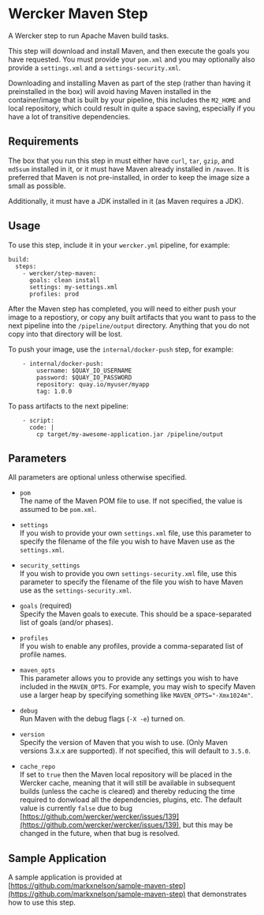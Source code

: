 # Wercker Maven Step
A Wercker step to run Apache Maven build tasks.

This step will download and install Maven, and then execute the goals you have requested.  You must provide your `pom.xml` and you may optionally also provide a `settings.xml` and a `settings-security.xml`.

Downloading and installing Maven as part of the step (rather than having it preinstalled in the box) will avoid having Maven installed in the container/image that is built by your pipeline, this includes the `M2_HOME` and local repository, which could result in quite a space saving, especially if you have a lot of transitive dependencies.
 

## Requirements

The box that you run this step in must either have `curl`, `tar`, `gzip`, and `md5sum` installed in it, or it must have Maven already installed in `/maven`.  It is preferred that Maven is not pre-installed, in order to keep the image size a small as possible.

Additionally, it must have a JDK installed in it (as Maven requires a JDK).


## Usage

To use this step, include it in your `wercker.yml` pipeline, for example:


```
build:
  steps:
    - wercker/step-maven:
      goals: clean install 
      settings: my-settings.xml
      profiles: prod
```

After the Maven step has completed, you will need to either push your image to a repostiory, or copy any built artifacts that you want to pass to the next pipeline into the `/pipeline/output` directory.  Anything that you do not copy into that directory will be lost. 

To push your image, use the `internal/docker-push` step, for example:

```
    - internal/docker-push:
        username: $QUAY_IO_USERNAME
        password: $QUAY_IO_PASSWORD
        repository: quay.io/myuser/myapp
        tag: 1.0.0
```

To pass artifacts to the next pipeline:

```        
    - script:
      code: | 
        cp target/my-awesome-application.jar /pipeline/output
```


## Parameters

All parameters are optional unless otherwise specified.

* `pom`
<br>The name of the Maven POM file to use.  If not specified, the value is assumed to be `pom.xml`.

* `settings`
<br>If you wish to provide your own `settings.xml` file, use this parameter to specify the filename of the file you wish to have Maven use as the `settings.xml`.

* `security_settings`
<br>If you wish to provide you own `settings-security.xml` file, use this parameter to specify the filename of the file you wish to have Maven use as the `settings-security.xml`. 

* `goals` (required)
<br>Specify the Maven goals to execute.  This should be a space-separated list of goals (and/or phases).

* `profiles`
<br>If you wish to enable any profiles, provide a comma-separated list of profile names.

* `maven_opts`
<br>This parameter allows you to provide any settings you wish to have included in the `MAVEN_OPTS`.  For example, you may wish to specify Maven use a larger heap by specifying something like `MAVEN_OPTS="-Xmx1024m"`.

* `debug`
<br>Run Maven with the debug flags (`-X -e`) turned on.

* `version`
<br>Specify the version of Maven that you wish to use.  (Only Maven versions 3.x.x are supported).  If not specified, this will default to `3.5.0`.

* `cache_repo`
<br>If set to `true` then the Maven local repository will be placed in the Wercker cache, meaning that it will still be available in subsequent builds (unless the cache is cleared) and thereby reducing the time required to donwload all the dependencies, plugins, etc.  The default value is currently `false` due to bug [https://github.com/wercker/wercker/issues/139](https://github.com/wercker/wercker/issues/139), but this may be changed in the future, when that bug is resolved.

## Sample Application

A sample application is provided at [https://github.com/markxnelson/sample-maven-step](https://github.com/markxnelson/sample-maven-step) that demonstrates how to use this step. 
